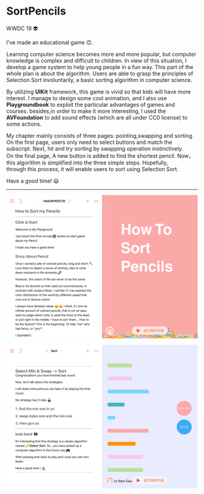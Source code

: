 # SortPencils

WWDC 19 👽

I've made an educational game 🙃. 

Learning computer science becomes more and more popular, but computer knowledge is complex and difficult to children. In view of this situation, I develop a game system to help young people in a fun way. This part of the whole plan is about the algorithm. Users are able to grasp the principles of Selection Sort involuntarily, a basic sorting algorithm in computer science. 

By utilizing **UIKit** framework, this game is vivid so that kids will have more interest. I manage to design some cool animation, and I also use **Playgroundbook** to exploit the particular advantages of games and courses. besides,in order to make it more interesting, I used the **AVFoundation** to add sound effects (which are all under CC0 license) to some actions.

My chapter mainly consists of three pages: pointing,swapping and sorting. On the first page, users only need to select buttons and match the subscript. Next, hit and try sorting by swapping operation instinctively. 
On the final page, A new button is added to find the shortest pencil. Now，this algorithm is simplified into the three simple steps. Hopefully, through this process, it will enable users to sort using Selection Sort. 

Have a good time! 😃

---
![](View2.png)

![](View1.png)


